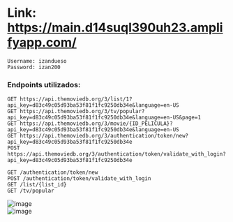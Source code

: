 # Link: https://main.d14suql390uh23.amplifyapp.com/  
```
Username: izandueso  
Password: izan200  
```

### Endpoints utilizados:
```
GET https://api.themoviedb.org/3/list/1?api_key=d83c49c05d93ba53f81f1fc9250db34e&language=en-US  
GET https://api.themoviedb.org/3/tv/popular?api_key=d83c49c05d93ba53f81f1fc9250db34e&language=en-US&page=1  
GET https://api.themoviedb.org/3/movie/{ID_PELICULA}?api_key=d83c49c05d93ba53f81f1fc9250db34e&language=en-US  
GET https://api.themoviedb.org/3/authentication/token/new?api_key=d83c49c05d93ba53f81f1fc9250db34e  
POST https://api.themoviedb.org/3/authentication/token/validate_with_login?api_key=d83c49c05d93ba53f81f1fc9250db34e  

GET /authentication/token/new  
POST /authentication/token/validate_with_login  
GET /list/{list_id}  
GET /tv/popular  
```
![image](https://user-images.githubusercontent.com/108723551/191007176-f51a0018-9d46-4a0c-94f0-2a81e6e5be6c.png)  
![image](https://user-images.githubusercontent.com/108723551/191007337-23be719c-57b1-4d5f-9423-893fd5ea07b4.png)  

 

